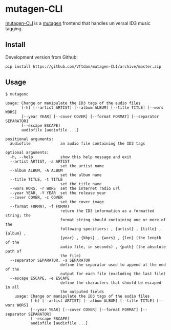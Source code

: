 # mutagen-CLI

[mutagen-CLI](http://mutagen.lynnard.tk) is a [mutagen][mutagen] frontend that handles universal ID3 music tagging.

## Install

Development version from Github:

    pip install https://github.com/Vftdan/mutagen-CLI/archive/master.zip 


## Usage

    $ mutagenc

    usage: Change or manipulate the ID3 tags of the audio files
           [-h] [--artist ARTIST] [--album ALBUM] [--title TITLE] [--wors WORS]
           [--year YEAR] [--cover COVER] [--format FORMAT] [--separator SEPARATOR]
           [--escape ESCAPE]
           audiofile [audiofile ...]

    positional arguments:
      audiofile             an audio file containing the ID3 tags

    optional arguments:
      -h, --help            show this help message and exit
      --artist ARTIST, -a ARTIST
                            set the artist name
      --album ALBUM, -A ALBUM
                            set the album name
      --title TITLE, -t TITLE
                            set the title name
      --wors WORS, -r WORS  set the internet radio url
      --year YEAR, -Y YEAR  set the release year
      --cover COVER, -c COVER
                            set the cover image
      --format FORMAT, -f FORMAT
                            return the ID3 information as a formatted string; the
                            format string should containing one or more of the
                            following specifiers: , {artist} , {title} , {album} ,
                            {year} , {kbps} , {wors} , {len} (the length of the
                            audio file, in seconds) , {path} (the absolute path of
                            the file)
      --separator SEPARATOR, -s SEPARATOR
                            define the separator used to append at the end of the
                            output for each file (excluding the last file)
      --escape ESCAPE, -e ESCAPE
                            define the characters that should be escaped in all
                            the outputed fields
        usage: Change or manipulate the ID3 tags of the audio files
               [-h] [--artist ARTIST] [--album ALBUM] [--title TITLE] [--wors WORS]
               [--year YEAR] [--cover COVER] [--format FORMAT] [--separator SEPARATOR]
               [--escape ESCAPE]
               audiofile [audiofile ...]

[mutagen]: https://github.com/quodlibet/mutagen
